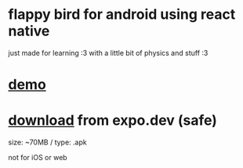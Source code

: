 # flappy bird for android using react native

just made for learning :3
with a little bit of physics and stuff :3

# [demo](https://youtube.com/shorts/lmwHa1B37h8)

# [download](https://expo.dev/accounts/snehasishkun/projects/flappy-bird/builds/11a5ab0f-96c8-4749-9daf-2e28ae54a513) from expo.dev (safe)
size: ~70MB / type: .apk

not for iOS or web
